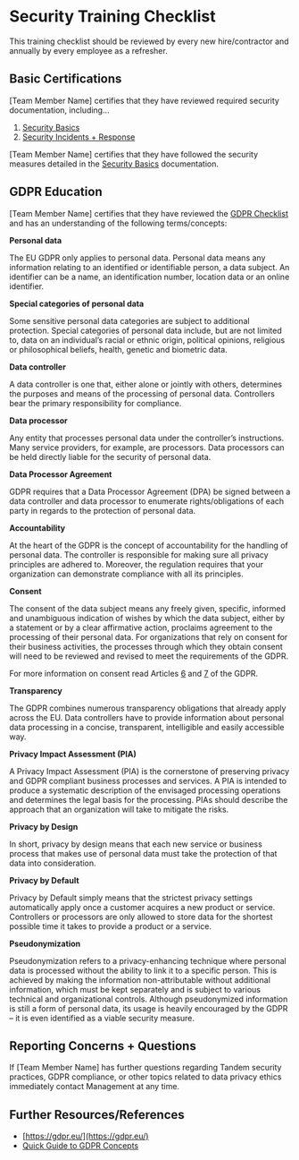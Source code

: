 # Security Training Checklist

This training checklist should be reviewed by every new hire/contractor and annually by every employee as a refresher.

## Basic Certifications

[Team Member Name] certifies that they have reviewed required security documentation, including...

1. [Security Basics](/guides/security-basics.md)
2. [Security Incidents + Response](/guides/security-incident-response.md)

[Team Member Name] certifies that they have followed the security measures detailed in the [Security Basics](guides/security-basics.md) documentation.

## GDPR Education

[Team Member Name] certifies that they have reviewed the [GDPR Checklist](https://gdpr.eu/checklist/) and has an understanding of the following terms/concepts:

**Personal data**

The EU GDPR only applies to personal data. Personal data means any information relating to an identified or identifiable person, a data subject. An identifier can be a name, an identification number, location data or an online identifier.

 **Special categories of personal data**

Some sensitive personal data categories are subject to additional protection. Special categories of personal data include, but are not limited to, data on an individual’s racial or ethnic origin, political opinions, religious or philosophical beliefs, health, genetic and biometric data.

**Data controller**

A data controller is one that, either alone or jointly with others, determines the purposes and means of the processing of personal data. Controllers bear the primary responsibility for compliance.

**Data processor**

Any entity that processes personal data under the controller’s instructions. Many service providers, for example, are processors. Data processors can be held directly liable for the security of personal data.

**Data Processor Agreement**

GDPR requires that a Data Processor Agreement (DPA) be signed between a data controller and data processor to enumerate rights/obligations of each party in regards to the protection of personal data.

**Accountability**

At the heart of the GDPR is the concept of accountability for the handling of personal data. The controller is responsible for making sure all privacy principles are adhered to. Moreover, the regulation requires that your organization can demonstrate compliance with all its principles.

**Consent**

The consent of the data subject means any freely given, specific, informed and unambiguous indication of wishes by which the data subject, either by a statement or by a clear affirmative action, proclaims agreement to the processing of their personal data. For organizations that rely on consent for their business activities, the processes through which they obtain consent will need to be reviewed and revised to meet the requirements of the GDPR.

For more information on consent read Articles [6](https://gdpr.eu/article-6-how-to-process-personal-data-legally/) and [7]([https://gdpr.eu/article-7-how-to-get-consent-to-collect-personal-data/) of the GDPR.

**Transparency**

The GDPR combines numerous transparency obligations that already apply across the EU. Data controllers have to provide information about personal data processing in a concise, transparent, intelligible and easily accessible way.

**Privacy Impact Assessment (PIA)**

A Privacy Impact Assessment (PIA) is the cornerstone of preserving privacy and GDPR compliant business processes and services. A PIA is intended to produce a systematic description of the envisaged processing operations and determines the legal basis for the processing. PIAs should describe the approach that an organization will take to mitigate the risks.

**Privacy by Design**

In short, privacy by design means that each new service or business process that makes use of personal data must take the protection of that data into consideration.

**Privacy by Default**

Privacy by Default simply means that the strictest privacy settings automatically apply once a customer acquires a new product or service. Controllers or processors are only allowed to store data for the shortest possible time it takes to provide a product or a service.

**Pseudonymization**

Pseudonymization refers to a privacy-enhancing technique where personal data is processed without the ability to link it to a specific person. This is achieved by making the information non-attributable without additional information, which must be kept separately and is subject to various technical and organizational controls. Although pseudonymized information is still a form of personal data, its usage is heavily encouraged by the GDPR – it is even identified as a viable security measure.

## Reporting Concerns + Questions

If [Team Member Name] has further questions regarding Tandem security practices, GDPR compliance, or other topics related to data privacy ethics immediately contact Management at any time. 

## Further Resources/References

* [https://gdpr.eu/](https://gdpr.eu/)
* [Quick Guide to GDPR Concepts](https://blog.f-secure.com/quick-guide-to-gdpr-concepts/)
